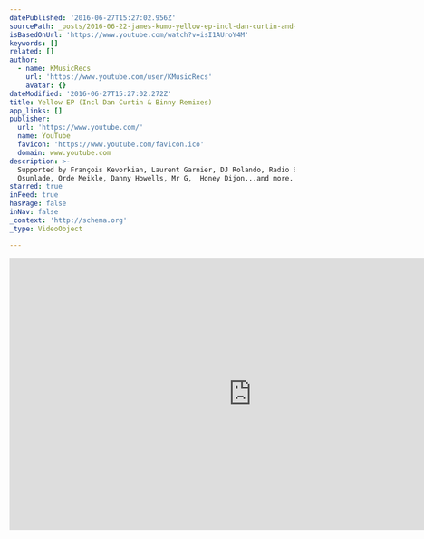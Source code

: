 ```yaml
---
datePublished: '2016-06-27T15:27:02.956Z'
sourcePath: _posts/2016-06-22-james-kumo-yellow-ep-incl-dan-curtin-and-binny-remixes-k.md
isBasedOnUrl: 'https://www.youtube.com/watch?v=isI1AUroY4M'
keywords: []
related: []
author:
  - name: KMusicRecs
    url: 'https://www.youtube.com/user/KMusicRecs'
    avatar: {}
dateModified: '2016-06-27T15:27:02.272Z'
title: Yellow EP (Incl Dan Curtin & Binny Remixes)
app_links: []
publisher:
  url: 'https://www.youtube.com/'
  name: YouTube
  favicon: 'https://www.youtube.com/favicon.ico'
  domain: www.youtube.com
description: >-
  Supported by François Kevorkian, Laurent Garnier, DJ Rolando, Radio Slave,
  Osunlade, Orde Meikle, Danny Howells, Mr G,  Honey Dijon...and more.
starred: true
inFeed: true
hasPage: false
inNav: false
_context: 'http://schema.org'
_type: VideoObject

---
```

<iframe src="https://cdn.embedly.com/widgets/media.html?src=https%3A%2F%2Fwww.youtube.com%2Fembed%2FisI1AUroY4M%3Ffeature%3Doembed&amp;url=http%3A%2F%2Fwww.youtube.com%2Fwatch%3Fv%3DisI1AUroY4M&amp;image=https%3A%2F%2Fi.ytimg.com%2Fvi%2FisI1AUroY4M%2Fhqdefault.jpg&amp;key=b7d04c9b404c499eba89ee7072e1c4f7&amp;type=text%2Fhtml&amp;schema=youtube" width="854" height="480" scrolling="no" frameborder="0" allowfullscreen="" style=""></iframe>